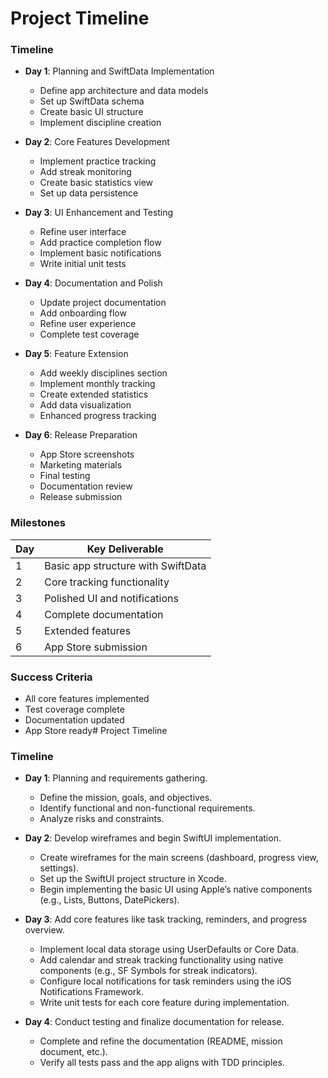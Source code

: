 # Project Timeline

### Timeline

- **Day 1**: Planning and SwiftData Implementation
  - Define app architecture and data models
  - Set up SwiftData schema
  - Create basic UI structure
  - Implement discipline creation

- **Day 2**: Core Features Development
  - Implement practice tracking
  - Add streak monitoring
  - Create basic statistics view
  - Set up data persistence

- **Day 3**: UI Enhancement and Testing
  - Refine user interface
  - Add practice completion flow
  - Implement basic notifications
  - Write initial unit tests

- **Day 4**: Documentation and Polish
  - Update project documentation
  - Add onboarding flow
  - Refine user experience
  - Complete test coverage

- **Day 5**: Feature Extension
  - Add weekly disciplines section
  - Implement monthly tracking
  - Create extended statistics
  - Add data visualization
  - Enhanced progress tracking

- **Day 6**: Release Preparation
  - App Store screenshots
  - Marketing materials
  - Final testing
  - Documentation review
  - Release submission

### Milestones

| Day | Key Deliverable |
|-----|----------------|
| 1   | Basic app structure with SwiftData |
| 2   | Core tracking functionality |
| 3   | Polished UI and notifications |
| 4   | Complete documentation |
| 5   | Extended features |
| 6   | App Store submission |

### Success Criteria
- All core features implemented
- Test coverage complete
- Documentation updated
- App Store ready# Project Timeline

### Timeline

- **Day 1**: Planning and requirements gathering.
  - Define the mission, goals, and objectives.
  - Identify functional and non-functional requirements.
  - Analyze risks and constraints.

- **Day 2**: Develop wireframes and begin SwiftUI implementation.
  - Create wireframes for the main screens (dashboard, progress view, settings).
  - Set up the SwiftUI project structure in Xcode.
  - Begin implementing the basic UI using Apple’s native components (e.g., Lists, Buttons, DatePickers).

- **Day 3**: Add core features like task tracking, reminders, and progress overview.
  - Implement local data storage using UserDefaults or Core Data.
  - Add calendar and streak tracking functionality using native components (e.g., SF Symbols for streak indicators).
  - Configure local notifications for task reminders using the iOS Notifications Framework.
  - Write unit tests for each core feature during implementation.

- **Day 4**: Conduct testing and finalize documentation for release.
  - Complete and refine the documentation (README, mission document, etc.).
  - Verify all tests pass and the app aligns with TDD principles.
